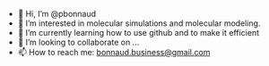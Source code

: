 - 👋 Hi, I’m @pbonnaud
- 👀 I’m interested in molecular simulations and molecular modeling.
- 🌱 I’m currently learning how to use github and to make it efficient
- 💞️ I’m looking to collaborate on ...
- 📫 How to reach me: bonnaud.business@gmail.com

<!---
pbonnaud/pbonnaud is a ✨ special ✨ repository because its `README.md` (this file) appears on your GitHub profile.
You can click the Preview link to take a look at your changes.
--->
